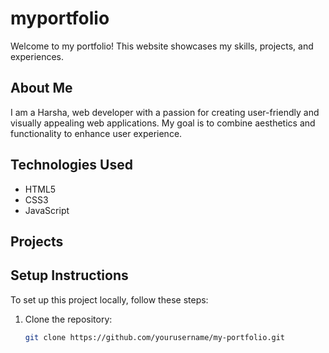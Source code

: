 # myportfolio

Welcome to my portfolio! This website showcases my skills, projects, and experiences. 

## About Me
I am a Harsha, web developer with a passion for creating user-friendly and visually appealing web applications. My goal is to combine aesthetics and functionality to enhance user experience.

## Technologies Used
- HTML5
- CSS3
- JavaScript


## Projects



## Setup Instructions
To set up this project locally, follow these steps:
1. Clone the repository:
   ```bash
   git clone https://github.com/yourusername/my-portfolio.git
